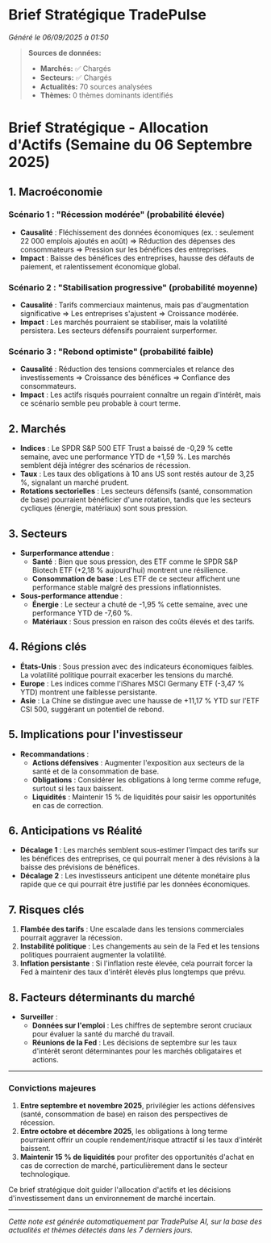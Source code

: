 # Brief Stratégique TradePulse

*Généré le 06/09/2025 à 01:50*

> **Sources de données:**
> - **Marchés:** ✅ Chargés
> - **Secteurs:** ✅ Chargés
> - **Actualités:** 70 sources analysées
> - **Thèmes:** 0 thèmes dominants identifiés

# Brief Stratégique - Allocation d'Actifs (Semaine du 06 Septembre 2025)

## 1. Macroéconomie

### Scénario 1 : "Récession modérée" (probabilité élevée)
- **Causalité** : Fléchissement des données économiques (ex. : seulement 22 000 emplois ajoutés en août) ⇒ Réduction des dépenses des consommateurs ⇒ Pression sur les bénéfices des entreprises.
- **Impact** : Baisse des bénéfices des entreprises, hausse des défauts de paiement, et ralentissement économique global.

### Scénario 2 : "Stabilisation progressive" (probabilité moyenne)
- **Causalité** : Tarifs commerciaux maintenus, mais pas d'augmentation significative ⇒ Les entreprises s'ajustent ⇒ Croissance modérée.
- **Impact** : Les marchés pourraient se stabiliser, mais la volatilité persistera. Les secteurs défensifs pourraient surperformer.

### Scénario 3 : "Rebond optimiste" (probabilité faible)
- **Causalité** : Réduction des tensions commerciales et relance des investissements ⇒ Croissance des bénéfices ⇒ Confiance des consommateurs.
- **Impact** : Les actifs risqués pourraient connaître un regain d'intérêt, mais ce scénario semble peu probable à court terme.

## 2. Marchés
- **Indices** : Le SPDR S&P 500 ETF Trust a baissé de -0,29 % cette semaine, avec une performance YTD de +1,59 %. Les marchés semblent déjà intégrer des scénarios de récession.
- **Taux** : Les taux des obligations à 10 ans US sont restés autour de 3,25 %, signalant un marché prudent.
- **Rotations sectorielles** : Les secteurs défensifs (santé, consommation de base) pourraient bénéficier d'une rotation, tandis que les secteurs cycliques (énergie, matériaux) sont sous pression.

## 3. Secteurs
- **Surperformance attendue** : 
  - **Santé** : Bien que sous pression, des ETF comme le SPDR S&P Biotech ETF (+2,18 % aujourd'hui) montrent une résilience.
  - **Consommation de base** : Les ETF de ce secteur affichent une performance stable malgré des pressions inflationnistes.
- **Sous-performance attendue** :
  - **Énergie** : Le secteur a chuté de -1,95 % cette semaine, avec une performance YTD de -7,60 %.
  - **Matériaux** : Sous pression en raison des coûts élevés et des tarifs.

## 4. Régions clés
- **États-Unis** : Sous pression avec des indicateurs économiques faibles. La volatilité politique pourrait exacerber les tensions du marché.
- **Europe** : Les indices comme l'iShares MSCI Germany ETF (-3,47 % YTD) montrent une faiblesse persistante.
- **Asie** : La Chine se distingue avec une hausse de +11,17 % YTD sur l'ETF CSI 500, suggérant un potentiel de rebond.

## 5. Implications pour l'investisseur
- **Recommandations** :
  - **Actions défensives** : Augmenter l'exposition aux secteurs de la santé et de la consommation de base.
  - **Obligations** : Considérer les obligations à long terme comme refuge, surtout si les taux baissent.
  - **Liquidités** : Maintenir 15 % de liquidités pour saisir les opportunités en cas de correction.

## 6. Anticipations vs Réalité
- **Décalage 1** : Les marchés semblent sous-estimer l'impact des tarifs sur les bénéfices des entreprises, ce qui pourrait mener à des révisions à la baisse des prévisions de bénéfices.
- **Décalage 2** : Les investisseurs anticipent une détente monétaire plus rapide que ce qui pourrait être justifié par les données économiques.

## 7. Risques clés
1. **Flambée des tarifs** : Une escalade dans les tensions commerciales pourrait aggraver la récession.
2. **Instabilité politique** : Les changements au sein de la Fed et les tensions politiques pourraient augmenter la volatilité.
3. **Inflation persistante** : Si l'inflation reste élevée, cela pourrait forcer la Fed à maintenir des taux d'intérêt élevés plus longtemps que prévu.

## 8. Facteurs déterminants du marché
- **Surveiller** :
  - **Données sur l'emploi** : Les chiffres de septembre seront cruciaux pour évaluer la santé du marché du travail.
  - **Réunions de la Fed** : Les décisions de septembre sur les taux d'intérêt seront déterminantes pour les marchés obligataires et actions.

---

### Convictions majeures
1. **Entre septembre et novembre 2025**, privilégier les actions défensives (santé, consommation de base) en raison des perspectives de récession.
2. **Entre octobre et décembre 2025**, les obligations à long terme pourraient offrir un couple rendement/risque attractif si les taux d'intérêt baissent.
3. **Maintenir 15 % de liquidités** pour profiter des opportunités d'achat en cas de correction de marché, particulièrement dans le secteur technologique.

Ce brief stratégique doit guider l'allocation d'actifs et les décisions d'investissement dans un environnement de marché incertain.

---

*Cette note est générée automatiquement par TradePulse AI, sur la base des actualités et thèmes détectés dans les 7 derniers jours.*
